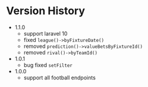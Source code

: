 # Version History

- 1.1.0
  - support laravel 10
  - fixed `league()->byFixtureDate()`
  - removed `prediction()->valueBetsByFixtureId()`
  - removed `rival()->byTeamId()`
- 1.0.1
  - bug fixed `setFilter`
- 1.0.0
  - support all football endpoints
